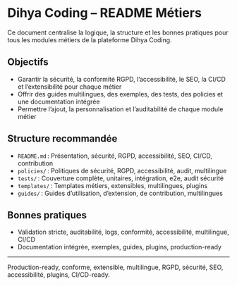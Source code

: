 # Dihya Coding – README Métiers

Ce document centralise la logique, la structure et les bonnes pratiques pour tous les modules métiers de la plateforme Dihya Coding.

## Objectifs
- Garantir la sécurité, la conformité RGPD, l’accessibilité, le SEO, la CI/CD et l’extensibilité pour chaque métier
- Offrir des guides multilingues, des exemples, des tests, des policies et une documentation intégrée
- Permettre l’ajout, la personnalisation et l’auditabilité de chaque module métier

## Structure recommandée
- `README.md` : Présentation, sécurité, RGPD, accessibilité, SEO, CI/CD, contribution
- `policies/` : Politiques de sécurité, RGPD, accessibilité, audit, multilingue
- `tests/` : Couverture complète, unitaires, intégration, e2e, audit sécurité
- `templates/` : Templates métiers, extensibles, multilingues, plugins
- `guides/` : Guides d’utilisation, d’extension, de contribution, multilingues

## Bonnes pratiques
- Validation stricte, auditabilité, logs, conformité, accessibilité, multilingue, CI/CD
- Documentation intégrée, exemples, guides, plugins, production-ready

---
Production-ready, conforme, extensible, multilingue, RGPD, sécurité, SEO, accessibilité, plugins, CI/CD-ready.

